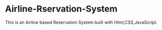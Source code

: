 # Airline-Rservation-System
This is an Airline based Reservation System built with Html,CSS,JavaScript.
